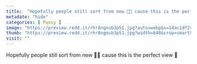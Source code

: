 ```yaml
---
title:  "Hopefully people still sort from new 🥺😩 cause this is the perfect view 🥵"
metadate: "hide"
categories: [ Pussy ]
image: "https://preview.redd.it/rhr8ngoub3p51.jpg?auto=webp&s=1dac1df24cf1370fa7d01163873035863cd86281"
thumb: "https://preview.redd.it/rhr8ngoub3p51.jpg?width=640&crop=smart&auto=webp&s=3493b06362e3af975344e52502fe450702f69dc1"
visit: ""
---
```

Hopefully people still sort from new 🥺😩 cause this is the perfect view 🥵
